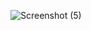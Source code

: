 ![Screenshot (5)](https://user-images.githubusercontent.com/71897053/176998201-38eddd83-0eda-4756-a755-99d31fec0dca.png)

